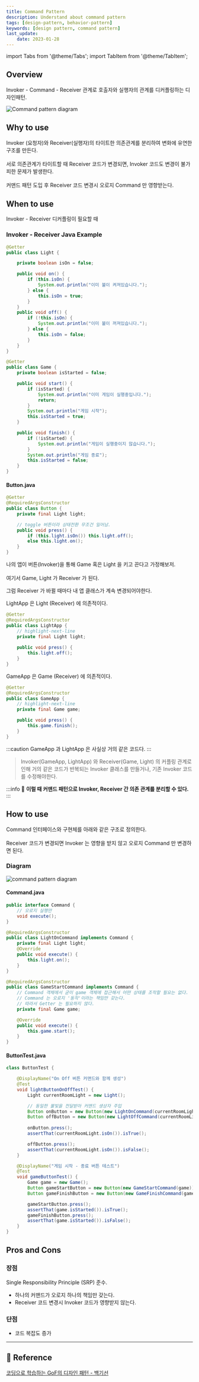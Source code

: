 ```yaml
---
title: Command Pattern
description: Understand about command pattern
tags: [design-pattern, behavior-pattern]
keywords: [design pattern, command pattern]
last_update:
    date: 2023-01-28
---
```

import Tabs from '@theme/Tabs';
import TabItem from '@theme/TabItem';

## Overview
Invoker - Command - Receiver 관계로 호출자와 실행자의 관계를 디커플링하는 디자인패턴.

![Command pattern diagram](screenshots/Command_Pattern_diagram.svg)

## Why to use
Invoker (요청자)와 Receiver(실행자)의 타이트한 의존관계를 분리하여 변화에 유연한 구조를 만든다. <br></br>
서로 의존관계가 타이트할 때 Receiver 코드가 변경되면, Invoker 코드도 변경이 불가피한 문제가 발생한다. <br></br>
커맨드 패턴 도입 후 Receiver 코드 변경시 오로지 Command 만 영향받는다.

## When to use
Invoker - Receiver 디커플링이 필요할 때

### Invoker - Receiver Java Example

<Tabs>

<TabItem value="light" label="Light">

```java
@Getter
public class Light {

    private boolean isOn = false;

    public void on() {
        if (this.isOn) {
            System.out.println("이미 불이 켜져있습니다.");
        } else {
            this.isOn = true;
        }
    }
    public void off() {
        if (!this.isOn) {
            System.out.println("이미 불이 꺼져있습니다.");
        } else {
            this.isOn = false;
        }
    }
}
```

</TabItem>

<TabItem value="game" label="Game">

```java
@Getter
public class Game {
    private boolean isStarted = false;

    public void start() {
        if (isStarted) {
            System.out.println("이미 게임이 실행중입니다.");
            return;
        }
        System.out.println("게임 시작");
        this.isStarted = true;
    }

    public void finish() {
        if (!isStarted) {
            System.out.println("게임이 실행중이지 않습니다.");
        }
        System.out.println("게임 종료");
        this.isStarted = false;
    }
}
```

</TabItem>
</Tabs>

#### Button.java
```java
@Getter
@RequiredArgsConstructor
public class Button {
    private final Light light;

    // toggle 버튼이라 상태전환 무조건 일어남.
    public void press() {
        if (this.light.isOn()) this.light.off();
        else this.light.on();
    }
}
```

나의 앱이 버튼(Invoker)을 통해 Game 혹은 Light 을 키고 끈다고 가정해보저. <br></br>
여기서 Game, Light 가 Receiver 가 된다.

그럼 Receiver 가 바뀔 때마다 내 앱 클래스가 계속 변경되어야한다.

<Tabs>
<TabItem value="light-app" label="LightApp">

LightApp 은 Light (Receiver) 에 의존적이다.
```java
@Getter
@RequiredArgsConstructor
public class LightApp {
    // highlight-next-line
    private final Light light;
    
    public void press() {
        this.light.off();
    }
}
```

</TabItem>
<TabItem value="game-app" label="GameApp">

GameApp 은 Game (Receiver) 에 의존적이다.
```java
@Getter
@RequiredArgsConstructor
public class GameApp {
    // highlight-next-line
    private final Game game;

    public void press() {
        this.game.finish();
    }
}
```

</TabItem>
</Tabs>

:::caution
GameApp 과 LightApp 은 사실상 거의 같은 코드다.
:::

> Invoker(GameApp, LightApp) 와 Receiver(Game, Light) 의 커플링 관계로 인해 거의 같은 코드가 반복되는 Invoker 클래스를 만들거나, 기존 Invoker 코드를 수정해야한다.

:::info
📝 **이럴 때 커맨드 패턴으로 Invoker, Receiver 간 의존 관계를 분리할 수 있다.**
:::



## How to use
Command 인터페이스와 구현체를 아래와 같은 구조로 정의한다. <br></br> 
Receiver 코드가 변경되면 Invoker 는 영향을 받지 않고 오로지 Command 만 변경하면 된다. 

### Diagram
![command pattern diagram](screenshots/command_pattern_diagram.png)

#### Command.java
```java
public interface Command {
    // 오로지 실행만
    void execute();
}
```

<Tabs>
<TabItem value="light-command-on" label="LightCommandOn">

```java
@RequiredArgsConstructor
public class LightOnCommand implements Command {
    private final Light light;
    @Override
    public void execute() {
        this.light.on();
    }
}
```
</TabItem>
<TabItem value="game-command-start" label="GameCommand">

```java
@RequiredArgsConstructor
public class GameStartCommand implements Command {
    // Command 객체에서 굳이 game 객체에 접근해서 어떤 상태를 조작할 필요는 없다.
    // Command 는 오로지 '동작'이라는 책임만 갖는다.
    // 따라서 Getter 는 필요하지 않다.
    private final Game game;

    @Override
    public void execute() {
        this.game.start();
    }
}
```
</TabItem>
</Tabs>

#### ButtonTest.java
```java
class ButtonTest {

    @DisplayName("On Off 버튼 커맨드와 함께 생성")
    @Test
    void lightButtonOnOffTest() {
        Light currentRoomLight = new Light();

        // 동일한 불빛을 전달받아 커맨드 생상자 주입
        Button onButton = new Button(new LightOnCommand(currentRoomLight));
        Button offButton = new Button(new LightOffCommand(currentRoomLight));
        
        onButton.press();
        assertThat(currentRoomLight.isOn()).isTrue();

        offButton.press();
        assertThat(currentRoomLight.isOn()).isFalse();
    }

    @DisplayName("게임 시작 - 종료 버튼 테스트")
    @Test
    void gameButtonTest() {
        Game game = new Game();
        Button gameStartButton = new Button(new GameStartCommand(game));
        Button gameFinishButton = new Button(new GameFinishCommand(game));

        gameStartButton.press();
        assertThat(game.isStarted()).isTrue();
        gameFinishButton.press();
        assertThat(game.isStarted()).isFalse();
    }
}
```

## Pros and Cons
### 장점
Single Responsibility Principle (SRP) 준수.
- 하나의 커맨드가 오로지 하나의 책임만 갖는다.
- Receiver 코드 변경시 Invoker 코드가 영향받지 않는다.

### 단점
- 코드 복잡도 증가


---
## 🔗 Reference
[코딩으로 학습하는 GoF의 디자인 패턴 - 백기선](https://www.inflearn.com/course/%EB%94%94%EC%9E%90%EC%9D%B8-%ED%8C%A8%ED%84%B4)
